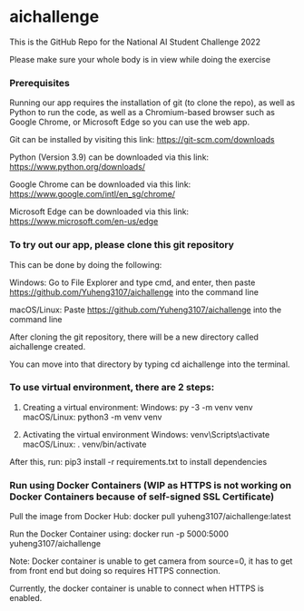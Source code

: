 # aichallenge
This is the GitHub Repo for the National AI Student Challenge 2022

Please make sure your whole body is in view while doing the exercise

### Prerequisites
Running our app requires the installation of git (to clone the repo), as well as Python to run the code, as well as a Chromium-based browser such as Google Chrome, or Microsoft Edge so you can use the web app.

Git can be installed by visiting this link:
https://git-scm.com/downloads

Python (Version 3.9) can be downloaded via this link:
https://www.python.org/downloads/

Google Chrome can be downloaded via this link:
https://www.google.com/intl/en_sg/chrome/

Microsoft Edge can be downloaded via this link:
https://www.microsoft.com/en-us/edge

### To try out our app, please clone this git repository

This can be done by doing the following:

Windows: Go to File Explorer and type cmd, and enter,
         then paste https://github.com/Yuheng3107/aichallenge
         into the command line

macOS/Linux: Paste https://github.com/Yuheng3107/aichallenge
            into the command line

After cloning the git repository, there will be a new directory
called aichallenge created. 

You can move into that directory by typing cd aichallenge into the terminal.

### To use virtual environment, there are 2 steps:

1. Creating a virtual environment:
Windows: py -3 -m venv venv
macOS/Linux: python3 -m venv venv

2. Activating the virtual environment
Windows: venv\Scripts\activate
macOS/Linux: . venv/bin/activate

After this, run:
pip3 install -r requirements.txt to install dependencies

### Run using Docker Containers (WIP as HTTPS is not working on Docker Containers because of self-signed SSL Certificate)
Pull the image from Docker Hub:
docker pull yuheng3107/aichallenge:latest

Run the Docker Container using:
docker run -p 5000:5000 yuheng3107/aichallenge

Note: Docker container is unable to get camera from source=0,
it has to get from front end but doing so requires HTTPS connection.

Currently, the docker container is unable to connect when HTTPS is enabled.